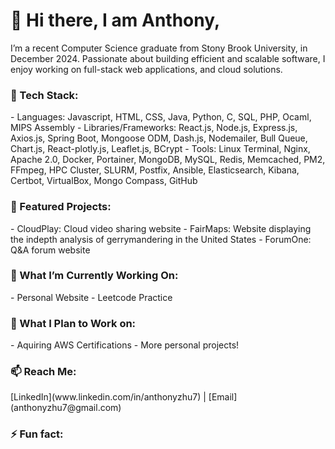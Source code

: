 # 👋 Hi there, I am Anthony,
I’m a recent Computer Science graduate from Stony Brook University, in December 2024. Passionate about building efficient and scalable software, I enjoy working on full-stack web applications, and cloud solutions.

<h3> 🔧 Tech Stack: </h3> 
- Languages: Javascript, HTML, CSS, Java, Python, C, SQL, PHP, Ocaml, MIPS Assembly
- Libraries/Frameworks: React.js, Node.js, Express.js, Axios.js, Spring Boot, Mongoose ODM, Dash.js, Nodemailer, Bull Queue, Chart.js, React-plotly.js, Leaflet.js, BCrypt
- Tools: Linux Terminal, Nginx, Apache 2.0, Docker, Portainer, MongoDB, MySQL, Redis, Memcached, PM2, FFmpeg, HPC Cluster, SLURM, Postfix, Ansible, Elasticsearch, Kibana, Certbot, VirtualBox, Mongo Compass, GitHub

<h3> 📂 Featured Projects: </h3>
- CloudPlay: Cloud video sharing website
- FairMaps: Website displaying the indepth analysis of gerrymandering in the United States
- ForumOne: Q&A forum website

<h3> 🌟 What I’m Currently Working On: </h3>
- Personal Website
- Leetcode Practice

<h3> 🔭 What I Plan to Work on: </h3>
- Aquiring AWS Certifications
- More personal projects!

<h3> 📫 Reach Me: </h3>
[LinkedIn](www.linkedin.com/in/anthonyzhu7) | [Email](anthonyzhu7@gmail.com)

<h3> ⚡ Fun fact: </h3>

<!--
**anthonyz77/anthonyz77** is a ✨ _special_ ✨ repository because its `README.md` (this file) appears on your GitHub profile.

Here are some ideas to get you started:

- 🔭 I’m currently working on ...
- 🌱 I’m currently learning ...
- 👯 I’m looking to collaborate on ...
- 🤔 I’m looking for help with ...
- 💬 Ask me about ...
- 📫 How to reach me: ...
- 😄 Pronouns: ...
- ⚡ Fun fact: ...
-->
